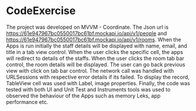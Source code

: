 # CodeExercise

The project was developed on MVVM - Coordinate. The Json url  is https://61e947967bc0550017bc61bf.mockapi.io/api/v1/people and https://61e947967bc0550017bc61bf.mockapi.io/api/v1/rooms. When the Apps is run initially the staff details will be displayed with name, email, and title in a tab view control. When the user clicks the specific cell, the apps will redirect to details of the staffs. When the user clicks the room tab bar control, the room details will be displayed. The user can go back previous view with click on tab bar control. The network call was handled with URLSessions with respective error details if its failed. To display the record, TableView cell was used with Label, image properties. Finally, the code was tested with both UI and Unit Test and Instruments tools was used to observed the behaviour of the Apps such as memory Leks, app performance etc.

